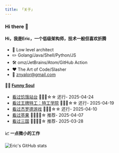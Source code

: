 ```yaml
---
title: 「关于」
---
```


### Hi there 👋

#### Hi，我是Eric，一个低级架构师，技术一般但喜欢折腾

- :briefcase: Low level architect<br/>
- :pencil2: Golang/Java/Shell/Python/JS<br/>
- :hammer_and_wrench: omz/JetBrains/Atom/GitHub Action<br/>
- :hearts: The Art of Code/Slasher<br/>
- :email: znyalor@gmail.com<br/>

#### 🤾‍♂️ <a href="https://movie.douban.com/people/znyalor/collect" target="_blank">Funny Soul</a>

<!-- START_SECTION:douban -->
* <a href='https://movie.douban.com/subject/34805219/' target='_blank'>看过饥饿站台</a> 🌟🌟🌟☆☆ 还行- 2025-04-24
* <a href='https://movie.douban.com/subject/24405378/' target='_blank'>看过王牌特工：特工学院</a> 🌟🌟🌟☆☆ 还行- 2025-04-19
* <a href='https://movie.douban.com/subject/26602795/' target='_blank'>看过杰罗德游戏</a> 🌟🌟🌟☆☆ 还行- 2025-04-10
* <a href='https://movie.douban.com/subject/1966464/' target='_blank'>看过苹果</a> 🌟🌟🌟🌟☆ 推荐- 2025-04-07
* <a href='https://movie.douban.com/subject/3237723/' target='_blank'>看过三国</a> 🌟🌟🌟🌟☆ 推荐- 2025-03-28
<!-- END_SECTION:douban -->


#### 📈 一点微小的工作

![Eric's GitHub stats](https://github-readme-stats.vercel.app/api?username=zylele&show_icons=true&count_private=true&theme=vue)
